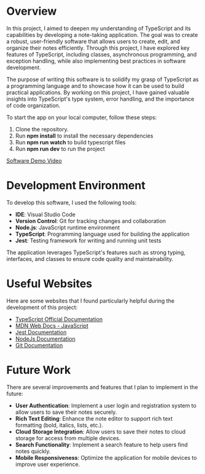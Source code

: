 # Overview

In this project, I aimed to deepen my understanding of TypeScript and its capabilities by developing a note-taking application. The goal was to create a robust, user-friendly software that allows users to create, edit, and organize their notes efficiently. Through this project, I have explored key features of TypeScript, including classes, asynchronous programming, and exception handling, while also implementing best practices in software development.

The purpose of writing this software is to solidify my grasp of TypeScript as a programming language and to showcase how it can be used to build practical applications. By working on this project, I have gained valuable insights into TypeScript's type system, error handling, and the importance of code organization.

To start the app on your local computer, follow these steps:
1. Clone the repository.
1. Run **npm install** to install the necessary dependencies
1. Run **npm run watch** to build typescript files
1. Run **npm run dev** to run the project

[Software Demo Video](http://youtube.link.goes.here)

# Development Environment

To develop this software, I used the following tools:

- **IDE**: Visual Studio Code
- **Version Control**: Git for tracking changes and collaboration
- **Node.js**: JavaScript runtime environment
- **TypeScript**: Programming language used for building the application
- **Jest**: Testing framework for writing and running unit tests

The application leverages TypeScript's features such as strong typing, interfaces, and classes to ensure code quality and maintainability.

# Useful Websites

Here are some websites that I found particularly helpful during the development of this project:

- [TypeScript Official Documentation](https://www.typescriptlang.org/docs/)
- [MDN Web Docs - JavaScript](https://developer.mozilla.org/en-US/docs/Web/JavaScript)
- [Jest Documentation](https://jestjs.io/docs/getting-started)
- [NodeJs Documentation](https://nodejs.org/docs/latest/api/)
- [Git Documentation](https://git-scm.com/doc)

# Future Work

There are several improvements and features that I plan to implement in the future:

- **User Authentication**: Implement a user login and registration system to allow users to save their notes securely.
- **Rich Text Editing**: Enhance the note editor to support rich text formatting (bold, italics, lists, etc.).
- **Cloud Storage Integration**: Allow users to save their notes to cloud storage for access from multiple devices.
- **Search Functionality**: Implement a search feature to help users find notes quickly.
- **Mobile Responsiveness**: Optimize the application for mobile devices to improve user experience.

